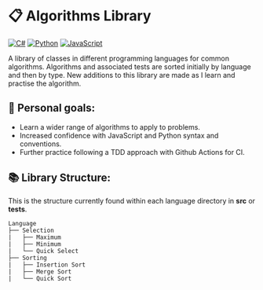 # 📋 Algorithms Library

[![C#](https://img.shields.io/badge/C%23-.NET-512BD4?logo=csharp)](https://learn.microsoft.com/dotnet/csharp/)
[![Python](https://img.shields.io/badge/Python-3.12-blue?logo=python)](https://www.python.org/)
[![JavaScript](https://img.shields.io/badge/JavaScript-ES6-yellow?logo=javascript)](https://developer.mozilla.org/en-US/docs/Web/JavaScript)

A library of classes in different programming languages for common algorithms. Algorithms and associated tests are sorted initially by language and then by type. New additions to this library are made as I learn and practise the algorithm.

## 🎯 Personal goals:

- Learn a wider range of algorithms to apply to problems.
- Increased confidence with JavaScript and Python syntax and conventions.
- Further practice following a TDD approach with Github Actions for CI.

## 📚 Library Structure:

This is the structure currently found within each language directory in **src** or **tests**.

```
Language
├── Selection
|   ├── Maximum
|   ├── Minimum
|   └── Quick Select
├── Sorting
|   ├── Insertion Sort
|   ├── Merge Sort
|   └── Quick Sort

```